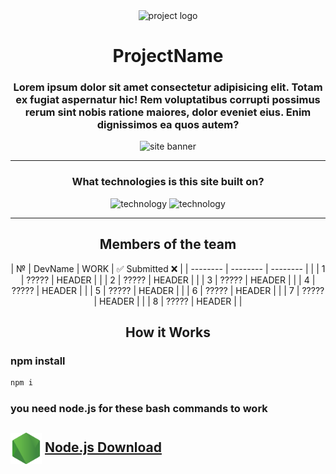<div align=center>

<img src="" title="" alt="project logo" width="70px">

# ProjectName

<!-- Site Info -->
### Lorem ipsum dolor sit amet consectetur adipisicing elit. Totam ex fugiat aspernatur hic! Rem voluptatibus corrupti possimus rerum sint nobis ratione maiores, dolor eveniet eius. Enim dignissimos ea quos autem? 

<!-- BANNER  -->
<img src= "./.github/" alt="site banner">

---

### What technologies is this site built on?

<img src="" alt="technology" width="60px">
<img src="" alt="technology" width="60px">

---

## Members of the team

|    №     |  DevName  |   WORK   | ✅ Submitted ❌ |
| -------- | --------  | -------- |                  |
|    1     |   ?????   |  HEADER  |                  |
|    2     |   ?????   |  HEADER  |                  |
|    3     |   ?????   |  HEADER  |                  |
|    4     |   ?????   |  HEADER  |                  |
|    5     |   ?????   |  HEADER  |                  |
|    6     |   ?????   |  HEADER  |                  |
|    7     |   ?????   |  HEADER  |                  |
|    8     |   ?????   |  HEADER  |                  |

## How it Works


<div align=left>

### npm install

```bash
npm i
```

### you need node.js for these bash commands to work

<!-- ### Install Node.js  -->

<!-- ## Where can I download `Node.js` ? -->

## <img align=center src="./.github/markdown/Node.js.png" width="50"> [Node.js Download](https://nodejs.org/en/download)


</div>

</div>
